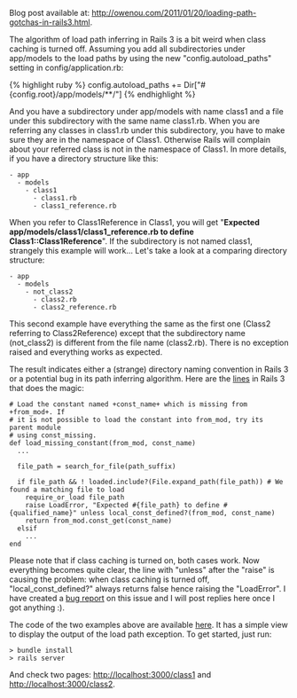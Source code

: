 Blog post available at: <http://owenou.com/2011/01/20/loading-path-gotchas-in-rails3.html>.

The algorithm of load path inferring in Rails 3 is a bit weird when class caching is turned off. Assuming you add all subdirectories under app/models to the load paths by using the new "config.autoload_paths" setting in config/application.rb:

{% highlight ruby %}
config.autoload_paths += Dir["#{config.root}/app/models/**/"]
{% endhighlight %}

And you have a subdirectory under app/models with name class1 and a file under this subdirectory with the same name class1.rb. When you are referring any classes in class1.rb under this subdirectory, you have to make sure they are in the namespace of Class1. Otherwise Rails will complain about your referred class is not in the namespace of Class1. In more details, if you have a directory structure like this:

	- app
	  - models
	    - class1
	      - class1.rb
	      - class1_reference.rb

When you refer to Class1Reference in Class1, you will get "**Expected app/models/class1/class1_reference.rb to define Class1::Class1Reference**". If the subdirectory is not named class1, strangely this example will work... Let's take a look at a comparing directory structure:

	- app
	  - models
	    - not_class2
	      - class2.rb
	      - class2_reference.rb

This second example have everything the same as the first one (Class2 referring to Class2Reference) except that the subdirectory name (not_class2) is different from the file name (class2.rb). There is no exception raised and everything works as expected.  

The result indicates either a (strange) directory naming convention in Rails 3 or a potential bug in its path inferring algorithm. Here are the [lines][1] in Rails 3 that does the magic:

	# Load the constant named +const_name+ which is missing from +from_mod+. If
	# it is not possible to load the constant into from_mod, try its parent module
	# using const_missing.
	def load_missing_constant(from_mod, const_name)
	  ...

	  file_path = search_for_file(path_suffix)

	  if file_path && ! loaded.include?(File.expand_path(file_path)) # We found a matching file to load
	    require_or_load file_path
	    raise LoadError, "Expected #{file_path} to define #{qualified_name}" unless local_const_defined?(from_mod, const_name)
	    return from_mod.const_get(const_name)
	  elsif 
		...
	end

Please note that if class caching is turned on, both cases work. Now everything becomes quite clear, the line with "unless" after the "raise" is causing the problem: when class caching is turned off, "local_const_defined?" always returns false hence raising the "LoadError". I have created a [bug report][3] on this issue and I will post replies here once I got anything :).

The code of the two examples above are available [here][2]. It has a simple view to display the output of the load path exception. To get started, just run:

	> bundle install
	> rails server

And check two pages: <http://localhost:3000/class1> and <http://localhost:3000/class2>.

[1]: https://github.com/rails/rails/blob/master/activesupport/lib/active_support/dependencies.rb 
[2]: https://github.com/jingweno/loading_path_gotchas_in_rails3/tree/master/app/models
[3]: https://rails.lighthouseapp.com/projects/8994-ruby-on-rails/tickets/6320-autoloading-behaves-weird-when-class-caching-is-turned-off